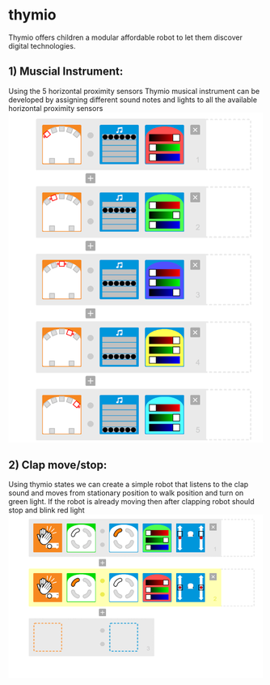 # thymio
Thymio offers children a modular affordable robot to let them discover digital technologies.

## 1) Muscial Instrument:
Using the 5 horizontal proximity sensors Thymio musical instrument can be developed by assigning different sound notes and lights to all the available horizontal proximity sensors
![alt text](https://github.com/naveenkambham/thymio/blob/master/musical_instrument_visual_code.png)

## 2) Clap move/stop:
Using thymio states we can create a simple robot that listens to the clap sound and moves from stationary position to walk position and turn on green light. If the robot is already moving then after clapping robot should stop and blink red light
![alt text](https://github.com/naveenkambham/thymio/blob/master/hand_claps_visual_code.png)

